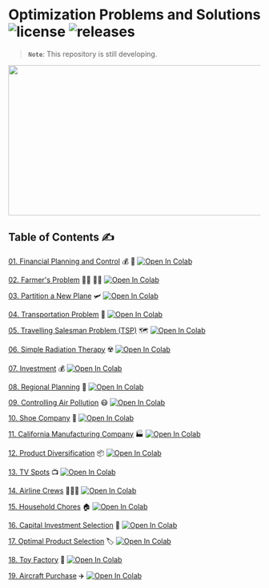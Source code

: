 # Optimization Problems and Solutions ![license](https://img.shields.io/github/license/Pegah-Ardehkhani/Optimization-Problems-and-Solutions.svg) ![releases](https://img.shields.io/github/release/Pegah-Ardehkhani/Optimization-Problems-and-Solutions.svg)

> **`Note`**: This repository is still developing.

<p align="center">
  <img width="550" height="300" src="https://getflywheel.com/layout/wp-content/uploads/2019/04/Image-Optimization-1600x569.gif">
</p>

## Table of Contents ✍️

[01. Financial Planning and Control](https://github.com/Pegah-Ardehkhani/Optimization-Problems-and-Solutions/tree/main/01.%20Financial%20Planning%20and%20Control) 💰 💸 <a href="https://colab.research.google.com/github/Pegah-Ardehkhani/Optimization-Problems-and-Solutions/blob/main/01.%20Financial%20Planning%20and%20Control/Financial%20Planning%20and%20Control.ipynb" target="_parent\"><img src="https://colab.research.google.com/assets/colab-badge.svg" alt="Open In Colab"/></a>


[02. Farmer's Problem](https://github.com/Pegah-Ardehkhani/Optimization-Problems-and-Solutions/tree/main/02.%20Farmer's%20Problem) 🧑‍🌾 👨‍🌾 <a href="https://colab.research.google.com/github/Pegah-Ardehkhani/Optimization-Problems-and-Solutions/blob/main/02.%20Farmer's%20Problem/Farmer's%20Problem.ipynb" target="_parent\"><img src="https://colab.research.google.com/assets/colab-badge.svg" alt="Open In Colab"/></a>

[03. Partition a New Plane](https://github.com/Pegah-Ardehkhani/Optimization-Problems-and-Solutions/tree/main/03.%20Partition%20a%20New%20Plane) 🛩️ <a href="https://colab.research.google.com/github/Pegah-Ardehkhani/Optimization-Problems-and-Solutions/blob/main/03.%20Partition%20a%20New%20Plane/Partition%20a%20Plane.ipynb" target="_parent\"><img src="https://colab.research.google.com/assets/colab-badge.svg" alt="Open In Colab"/></a>

[04. Transportation Problem](https://github.com/Pegah-Ardehkhani/Optimization-Problems-and-Solutions/tree/main/04.%20Transportation%20Problem) 🚛 <a href="https://colab.research.google.com/github/Pegah-Ardehkhani/Optimization-Problems-and-Solutions/blob/main/04.%20Transportation%20Problem.ipynb" target="_parent\"><img src="https://colab.research.google.com/assets/colab-badge.svg" alt="Open In Colab"/></a>

[05. Travelling Salesman Problem (TSP)](https://github.com/Pegah-Ardehkhani/Optimization-Problems-and-Solutions/tree/main/05.%20Travelling%20Salesman%20Problem%20(TSP)) 🗺 <a href="https://colab.research.google.com/github/Pegah-Ardehkhani/Optimization-Problems-and-Solutions/blob/main/05.%20Travelling%20salesman%20problem%20(TSP).ipynb" target="_parent\"><img src="https://colab.research.google.com/assets/colab-badge.svg" alt="Open In Colab"/></a>

[06. Simple Radiation Therapy](https://github.com/Pegah-Ardehkhani/Optimization-Problems-and-Solutions/tree/main/06.%20Simple%20Radiation%20Therapy) ☢️ <a href="https://colab.research.google.com/github/Pegah-Ardehkhani/Optimization-Problems-and-Solutions/blob/main/06.%20Simple%20Radiation%20Therapy/Simple%20Radiation%20Therapy.ipynb" target="_parent\"><img src="https://colab.research.google.com/assets/colab-badge.svg" alt="Open In Colab"/></a>

[07. Investment](https://github.com/Pegah-Ardehkhani/Optimization-Problems-and-Solutions/tree/main/7.%20Investment) 💰 <a href="https://colab.research.google.com/github/Pegah-Ardehkhani/Optimization-Problems-and-Solutions/blob/main/07.%20Investment/Investment.ipynb" target="_parent\"><img src="https://colab.research.google.com/assets/colab-badge.svg" alt="Open In Colab"/></a>

[08. Regional Planning](https://github.com/Pegah-Ardehkhani/Optimization-Problems-and-Solutions/tree/main/08.%20Regional%20Planning) 🚜 <a href="https://colab.research.google.com/github/Pegah-Ardehkhani/Optimization-Problems-and-Solutions/blob/main/08.%20Regional%20Planning/Regional%20Planning.ipynb" target="_parent\"><img src="https://colab.research.google.com/assets/colab-badge.svg" alt="Open In Colab"/></a>

[09. Controlling Air Pollution](https://github.com/Pegah-Ardehkhani/Optimization-Problems-and-Solutions/tree/main/09.%20Controlling%20Air%20Pollution) 😷 <a href="https://colab.research.google.com/github/Pegah-Ardehkhani/Optimization-Problems-and-Solutions/blob/main/9.%20Controlling%20Air%20Pollution/Controlling%20Air%20Pollution.ipynb" target="_parent\"><img src="https://colab.research.google.com/assets/colab-badge.svg" alt="Open In Colab"/></a>

[10. Shoe Company](https://github.com/Pegah-Ardehkhani/Optimization-Problems-and-Solutions/tree/main/10.%20Shoe%20Company) 👠 <a href="https://colab.research.google.com/github/Pegah-Ardehkhani/Optimization-Problems-and-Solutions/blob/main/10.%20Shoe%20Company/Shoe%20Company.ipynb" target="_parent\"><img src="https://colab.research.google.com/assets/colab-badge.svg" alt="Open In Colab"/></a>

[11. California Manufacturing Company](https://github.com/Pegah-Ardehkhani/Optimization-Problems-and-Solutions/tree/main/11.%20California%20Manufacturing%20Company) 🏭 <a href="https://colab.research.google.com/github/Pegah-Ardehkhani/Optimization-Problems-and-Solutions/blob/main/11.%20California%20Manufacturing%20Company/California%20Manufacturing%20Company.ipynb" target="_parent\"><img src="https://colab.research.google.com/assets/colab-badge.svg" alt="Open In Colab"/></a>

[12. Product Diversification](https://github.com/Pegah-Ardehkhani/Optimization-Problems-and-Solutions/tree/main/12.%20Product%20Diversification) 📦 <a href="https://colab.research.google.com/github/Pegah-Ardehkhani/Optimization-Problems-and-Solutions/blob/main/12.%20Product%20Diversification/Product%20Diversification.ipynb" target="_parent\"><img src="https://colab.research.google.com/assets/colab-badge.svg" alt="Open In Colab"/></a>

[13. TV Spots](https://github.com/Pegah-Ardehkhani/Optimization-Problems-and-Solutions/tree/main/13.%20TV%20Spots) 📺 <a href="https://colab.research.google.com/github/Pegah-Ardehkhani/Optimization-Problems-and-Solutions/blob/main/13.%20TV%20Spots/TV%20Spots.ipynb" target="_parent\"><img src="https://colab.research.google.com/assets/colab-badge.svg" alt="Open In Colab"/></a>

[14. Airline Crews](https://github.com/Pegah-Ardehkhani/Optimization-Problems-and-Solutions/tree/main/14.%20Airline%20Crews) 👩🏻‍✈️ <a href="https://colab.research.google.com/github/Pegah-Ardehkhani/Optimization-Problems-and-Solutions/blob/main/14.%20Airline%20Crews/Airline%20Crews.ipynb" target="_parent\"><img src="https://colab.research.google.com/assets/colab-badge.svg" alt="Open In Colab"/></a>

[15. Household Chores](https://github.com/Pegah-Ardehkhani/Optimization-Problems-and-Solutions/tree/main/15.%20Household%20Chores) 🏠 <a href="https://colab.research.google.com/github/Pegah-Ardehkhani/Optimization-Problems-and-Solutions/blob/main/15.%20Household%20Chores/Household%20Chores.ipynb" target="_parent\"><img src="https://colab.research.google.com/assets/colab-badge.svg" alt="Open In Colab"/></a>

[16. Capital Investment Selection](https://github.com/Pegah-Ardehkhani/Optimization-Problems-and-Solutions/tree/main/16.%20Capital%20Investment%20Selection) 💸 <a href="https://colab.research.google.com/github/Pegah-Ardehkhani/Optimization-Problems-and-Solutions/blob/main/16.%20Capital%20Investment%20Selection/Capital%20Investment%20Selection.ipynb" target="_parent\"><img src="https://colab.research.google.com/assets/colab-badge.svg" alt="Open In Colab"/></a>

[17. Optimal Product Selection](https://github.com/Pegah-Ardehkhani/Optimization-Problems-and-Solutions/tree/main/17.%20Optimal%20Product%20Selection) 🏷️ <a href="https://colab.research.google.com/github/Pegah-Ardehkhani/Optimization-Problems-and-Solutions/blob/main/17.%20Optimal%20Product%20Selection/Optimal%20Product%20Selection.ipynb" target="_parent\"><img src="https://colab.research.google.com/assets/colab-badge.svg" alt="Open In Colab"/></a>

[18. Toy Factory](https://github.com/Pegah-Ardehkhani/Optimization-Problems-and-Solutions/tree/main/18.%20Toy%20Factory) 🧸 <a href="https://colab.research.google.com/github/Pegah-Ardehkhani/Optimization-Problems-and-Solutions/blob/main/18.%20Toy%20Factory/Toy%20Factory.ipynb" target="_parent\"><img src="https://colab.research.google.com/assets/colab-badge.svg" alt="Open In Colab"/></a>

[19. Aircraft Purchase](https://github.com/Pegah-Ardehkhani/Optimization-Problems-and-Solutions/tree/main/19.%20Aircraft%20Purchase) ✈️ <a href="https://colab.research.google.com/github/Pegah-Ardehkhani/Optimization-Problems-and-Solutions/blob/main/19.%20Aircraft%20Purchase/Aircraft%20Purchase.ipynb" target="_parent\"><img src="https://colab.research.google.com/assets/colab-badge.svg" alt="Open In Colab"/></a>
